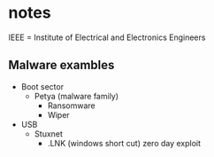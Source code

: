 # notes

IEEE = Institute of Electrical and Electronics Engineers

## Malware exambles

- Boot sector
  - Petya (malware family)
    - Ransomware
    - Wiper
- USB
  - Stuxnet
    - .LNK (windows short cut) zero day exploit
